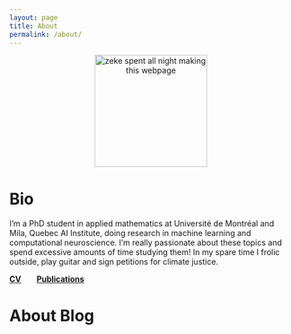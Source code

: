 ```yaml
---
layout: page
title: About
permalink: /about/
---
```




<p style="text-align:center;"><img src="https://zek3r.github.io/profile.jpeg" title="zeke spent all night making this webpage" width="200"/></p>

# Bio

I’m a PhD student in applied mathematics at Université de Montréal and Mila, Quebec AI Institute, doing research in machine learning and computational neuroscience. I’m really passionate about these topics and spend excessive amounts of time studying them! In my spare time I frolic outside, play guitar and sign petitions for climate justice.

**[CV](https://zek3r.github.io/cv_current.pdf "zeke's cv")**       **[Publications](https://scholar.google.ca/citations?user=KwgL380AAAAJ&hl=en&oi=ao "google scholar")**


# About Blog
